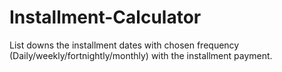 # Installment-Calculator
List downs the installment dates with chosen frequency (Daily/weekly/fortnightly/monthly) with the installment payment.
